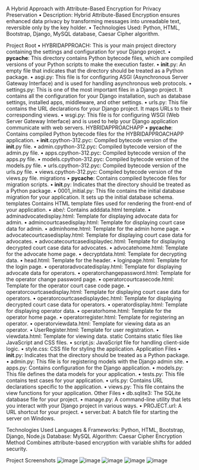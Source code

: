 A Hybrid Approach with Attribute-Based Encryption for Privacy Preservation
• Description: Hybrid Attribute-Based Encryption ensures enhanced data privacy by transforming messages into 
unreadable text, reversible only by the key holder.
• Technologies Used: Python, HTML, Bootstrap, Django, MySQL database, Caesar Cipher algorithm.

Project Root
•	HYBRIDAPPROACH: This is your main project directory containing the settings and configuration for your Django project.
•	__pycache__: This directory contains Python bytecode files, which are compiled versions of your Python scripts to make the execution faster.
•	__init__.py: An empty file that indicates that the directory should be treated as a Python package.
•	asgi.py: This file is for configuring ASGI (Asynchronous Server Gateway Interface) and is used for handling asynchronous web protocols.
•	settings.py: This is one of the most important files in a Django project. It contains all the configuration for your Django installation, such as database settings, installed apps, middleware, and other settings.
•	urls.py: This file contains the URL declarations for your Django project. It maps URLs to their corresponding views.
•	wsgi.py: This file is for configuring WSGI (Web Server Gateway Interface) and is used to help your Django application communicate with web servers.
HYBRIDAPPROACHAPP
•	__pycache__: Contains compiled Python bytecode files for the HYBRIDAPPROACHAPP application.
•	__init__.cpython-312.pyc: Compiled bytecode version of the __init__.py file.
•	admin.cpython-312.pyc: Compiled bytecode version of the admin.py file.
•	apps.cpython-312.pyc: Compiled bytecode version of the apps.py file.
•	models.cpython-312.pyc: Compiled bytecode version of the models.py file.
•	urls.cpython-312.pyc: Compiled bytecode version of the urls.py file.
•	views.cpython-312.pyc: Compiled bytecode version of the views.py file.
migrations
•	__pycache__: Contains compiled bytecode files for migration scripts.
•	__init__.py: Indicates that the directory should be treated as a Python package.
•	0001_initial.py: This file contains the initial database migration for your application. It sets up the initial database schema.
templates
Contains HTML template files used for rendering the front-end of your application.
•	abe/: Contains adddata.html template.
•	adminadvocatedisplay.html: Template for displaying advocate data for admin.
•	admincourtcasedisplay.html: Template for displaying court case data for admin.
•	adminhome.html: Template for the admin home page.
•	advocatecourtcasedisplay.html: Template for displaying court case data for advocates.
•	advocatecourtcasedisplaydec.html: Template for displaying decrypted court case data for advocates.
•	advocatehome.html: Template for the advocate home page.
•	decryptdata.html: Template for decrypting data.
•	head.html: Template for the header.
•	loginpage.html: Template for the login page.
•	operatoradvocatedisplay.html: Template for displaying advocate data for operators.
•	operatorchangepassword.html: Template for the operator change password page.
•	operatorcourtcasecode.html: Template for the operator court case code page.
•	operatorcourtcasedisplay.html: Template for displaying court case data for operators.
•	operatorcourtcasedisplaydec.html: Template for displaying decrypted court case data for operators.
•	operatordisplay.html: Template for displaying operator data.
•	operatorhome.html: Template for the operator home page.
•	operatorregister.html: Template for registering an operator.
•	operatorviewdata.html: Template for viewing data as an operator.
•	UserRegister.html: Template for user registration.
•	viewdata.html: Template for viewing data.
static
Contains static files like JavaScript and CSS files.
•	script.js: JavaScript file for handling client-side logic.
•	style.css: CSS file for styling the application.
Application Files
•	__init__.py: Indicates that the directory should be treated as a Python package.
•	admin.py: This file is for registering models with the Django admin site.
•	apps.py: Contains configuration for the Django application.
•	models.py: This file defines the data models for your application.
•	tests.py: This file contains test cases for your application.
•	urls.py: Contains URL declarations specific to the application.
•	views.py: This file contains the view functions for your application.
Other Files
•	db.sqlite3: The SQLite database file for your project.
•	manage.py: A command-line utility that lets you interact with your Django project in various ways.
•	PROJECT.url: A URL shortcut for your project.
•	server.bat: A batch file for starting the server on Windows.

Technologies Used
Languages & Frameworks: Python, HTML, Bootstrap, Django, Node.js
Database: MySQL
Algorithm: Caesar Cipher
Encryption Method
Combines attribute-based encryption with variable shifts for added security.

Project Screenshots
![image](https://github.com/arjun3536/A-Hybrid-Approach-with-Attribute-Based-Encryption-for-Privacy-Preservation1/assets/153887720/2bf9a9a5-8606-49ba-a742-72cd096d83f0)
![image](https://github.com/arjun3536/A-Hybrid-Approach-with-Attribute-Based-Encryption-for-Privacy-Preservation1/assets/153887720/14c118be-4294-43c1-910c-3af80fc74409)
![image](https://github.com/arjun3536/A-Hybrid-Approach-with-Attribute-Based-Encryption-for-Privacy-Preservation1/assets/153887720/1e7e8b8b-9023-47e1-b71e-18e4365b423f)
![image](https://github.com/arjun3536/A-Hybrid-Approach-with-Attribute-Based-Encryption-for-Privacy-Preservation1/assets/153887720/81533f0b-d4c2-4937-8d15-572d961bbb6e)
![image](https://github.com/arjun3536/A-Hybrid-Approach-with-Attribute-Based-Encryption-for-Privacy-Preservation1/assets/153887720/a4b7841f-2fc2-4fdd-9d2a-3a237f74cb2f)






